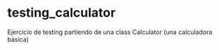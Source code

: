 # testing_calculator

Ejercicio de testing partiendo de una class Calculator (una calculadora básica)
